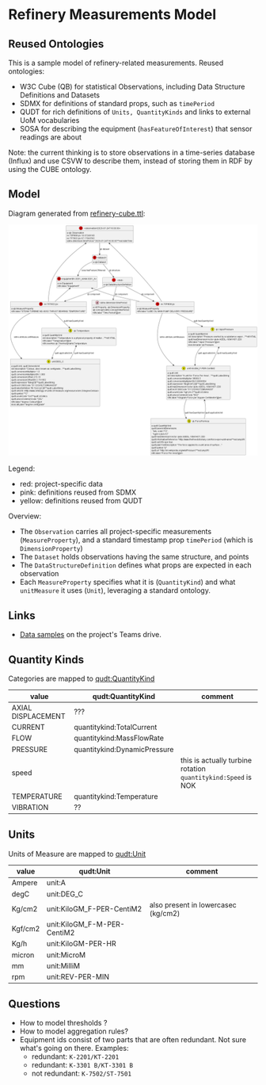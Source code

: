 # Refinery Measurements Model

## Reused Ontologies

This is a sample model of refinery-related measurements.
Reused ontologies:
- W3C Cube (QB) for statistical Observations, including Data Structure Definitions and Datasets
- SDMX for definitions of standard props, such as `timePeriod`
- QUDT for rich definitions of `Units, QuantityKinds` and links to external UoM vocabularies
- SOSA for describing the equipment (`hasFeatureOfInterest`) that sensor readings are about 
 
Note: the current thinking is to store observations in a time-series database (Influx) 
and use CSVW to describe them,
instead of storing them in RDF by using the CUBE ontology.

## Model

Diagram generated from [refinery-cube.ttl](refinery-cube.ttl):

![](refinery-cube.png)

Legend:
- red: project-specific data
- pink: definitions reused from SDMX
- yellow: definitions reused from QUDT

Overview:
- The `Observation` carries all project-specific measurements (`MeasureProperty`),
  and a standard timestamp prop `timePeriod` (which is `DimensionProperty`)
- The `Dataset` holds observations having the same structure,
  and points
- The `DataStructureDefinition` defines what props are expected in each observation
- Each `MeasureProperty` specifies what it is (`QuantityKind`)
  and what `unitMeasure` it uses (`Unit`),
  leveraging a standard ontology.

## Links

- [Data samples](https://motoroil.sharepoint.com/:f:/r/sites/UNDERPIN/Shared%20Documents/General/2.%20WPs/WP4-Use-cases/01.%20Data%20samples/01.%20Refinery%20data?csf=1&web=1&e=fdrc2L) on the project's Teams drive.

## Quantity Kinds

Categories are mapped to [qudt:QuantityKind](https://www.qudt.org/doc/DOC_VOCAB-QUANTITY-KINDS.html)

| value               | qudt:QuantityKind            | comment                                                        |
|---------------------|------------------------------|----------------------------------------------------------------|
| AXIAL DISPLACEMENT  | ???                          |                                                                |
| CURRENT             | quantitykind:TotalCurrent    |                                                                |
| FLOW                | quantitykind:MassFlowRate    |                                                                |
| PRESSURE            | quantitykind:DynamicPressure |                                                                |
| speed               |                              | this is actually turbine rotation  `quantitykind:Speed` is NOK |
| TEMPERATURE         | quantitykind:Temperature     |                                                                |
| VIBRATION           | ??                           |                                                                |

## Units

Units of Measure are mapped to [qudt:Unit](https://www.qudt.org/doc/DOC_VOCAB-UNITS.html)

| value   | qudt:Unit                   | comment                             |
|---------|-----------------------------|-------------------------------------|
| Ampere  | unit:A                      |                                     |
| degC    | unit:DEG_C                  |                                     |
| Kg/cm2  | unit:KiloGM_F-PER-CentiM2   | also present in lowercasec (kg/cm2) |
| Kgf/cm2 | unit:KiloGM_F-M-PER-CentiM2 |                                     |
| Kg/h    | unit:KiloGM-PER-HR          |                                     |
| micron  | unit:MicroM                 |                                     |
| mm      | unit:MilliM                 |                                     |
| rpm     | unit:REV-PER-MIN            |                                     |

## Questions

- How to model thresholds ?
- How to model aggregation rules?
- Equipment ids consist of two parts that are often redundant. Not sure what's going on there. Examples:
  - redundant: `K-2201/KT-2201`
  - redundant: `K-3301 B/KT-3301 B`
  - not redundant: `K-7502/ST-7501`
